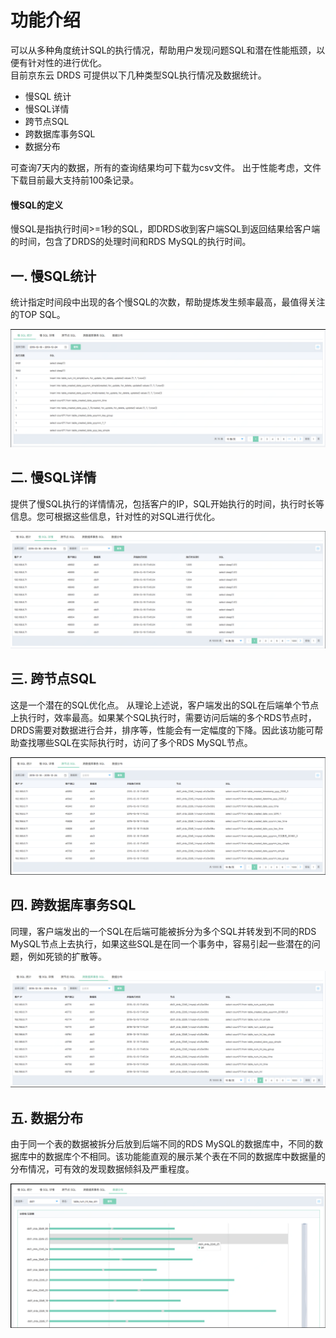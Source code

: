 # 功能介绍
可以从多种角度统计SQL的执行情况，帮助用户发现问题SQL和潜在性能瓶颈，以便有针对性的进行优化。 <br>
目前京东云 DRDS 可提供以下几种类型SQL执行情况及数据统计。
- 慢SQL 统计
- 慢SQL详情
- 跨节点SQL
- 跨数据库事务SQL
- 数据分布

可查询7天内的数据，所有的查询结果均可下载为csv文件。 出于性能考虑，文件下载目前最大支持前100条记录。

#### 慢SQL的定义
慢SQL是指执行时间>=1秒的SQL，即DRDS收到客户端SQL到返回结果给客户端的时间，包含了DRDS的处理时间和RDS MySQL的执行时间。

## 一. 慢SQL统计
统计指定时间段中出现的各个慢SQL的次数，帮助提炼发生频率最高，最值得关注的TOP SQL。

![慢SQL统计](../../../../../image/DRDS/slow-sql-summary.png)

## 二. 慢SQL详情
提供了慢SQL执行的详情情况，包括客户的IP，SQL开始执行的时间，执行时长等信息。您可根据这些信息，针对性的对SQL进行优化。

![慢SQL详情](../../../../../image/DRDS/slow-sql-detail.png)

## 三. 跨节点SQL
这是一个潜在的SQL优化点。 从理论上述说，客户端发出的SQL在后端单个节点上执行时，效率最高。如果某个SQL执行时，需要访问后端的多个RDS节点时，DRDS需要对数据进行合并，排序等，性能会有一定幅度的下降。因此该功能可帮助查找哪些SQL在实际执行时，访问了多个RDS MySQL节点。

![跨节点SQL](../../../../../image/DRDS/sql-cross-nodes.png)

## 四. 跨数据库事务SQL
同理，客户端发出的一个SQL在后端可能被拆分为多个SQL并转发到不同的RDS MySQL节点上去执行，如果这些SQL是在同一个事务中，容易引起一些潜在的问题，例如死锁的扩散等。

![跨数据库事务SQL](../../../../../image/DRDS/sql-cross-transaction.png)

## 五. 数据分布
由于同一个表的数据被拆分后放到后端不同的RDS MySQL的数据库中，不同的数据库中的数据库个不相同。该功能能直观的展示某个表在不同的数据库中数据量的分布情况，可有效的发现数据倾斜及严重程度。
 
 ![数据分布](../../../../../image/DRDS/data-distribution.png)
